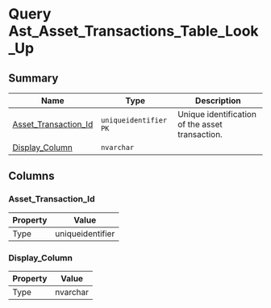 # Query Ast_Asset_Transactions_Table_Look_Up


## Summary

| Name | Type | Description |
| - | - | --- |
|[Asset_Transaction_Id](#asset_transaction_id)|`uniqueidentifier` `PK`|Unique identification of the asset transaction.|
|[Display_Column](#display_column)|`nvarchar` ||

## Columns

### Asset_Transaction_Id

| Property | Value |
| - | - |
|Type|uniqueidentifier|

### Display_Column

| Property | Value |
| - | - |
|Type|nvarchar|


